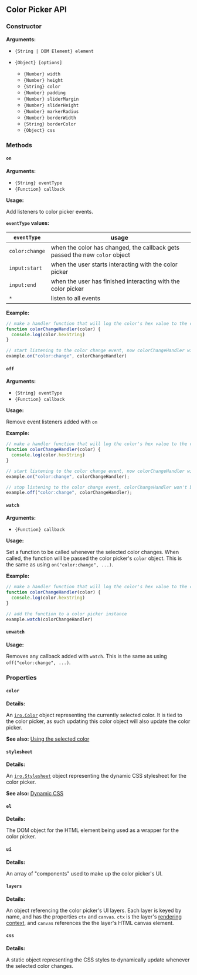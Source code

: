 ## Color Picker API

### Constructor

**Arguments:**

* `{String | DOM Element} element`

* `{Object} [options]`

  * `{Number} width`
  * `{Number} height`
  * `{String} color`
  * `{Number} padding`
  * `{Number} sliderMargin`
  * `{Number} sliderHeight`
  * `{Number} markerRadius`
  * `{Number} borderWidth`
  * `{String} borderColor`
  * `{Object} css`

### Methods

#### `on`

**Arguments:**

* `{String} eventType`
* `{Function} callback`

**Usage:**

Add listeners to color picker events.

**`eventType` values:**

| `eventType`    | usage |
|----------------|-------|
| `color:change` | when the color has changed, the callback gets passed the new `color` object |
| `input:start` | when the user starts interacting with the color picker |
| `input:end` | when the user has finished interacting with the color picker |
| `*` | listen to all events |

**Example:**

```js
// make a handler function that will log the color's hex value to the console
function colorChangeHandler(color) {
  console.log(color.hexString)
}

// start listening to the color change event, now colorChangeHandler will be called whenever the color changes
example.on("color:change", colorChangeHandler)
```

#### `off`

**Arguments:**

* `{String} eventType`
* `{Function} callback`

**Usage:**

Remove event listeners added with `on`

**Example:**

```js
// make a handler function that will log the color's hex value to the console
function colorChangeHandler(color) {
  console.log(color.hexString)
}

// start listening to the color change event, now colorChangeHandler will be called whenever the color changes
example.on("color:change", colorChangeHandler);

// stop listening to the color change event, colorChangeHandler won't be called ehen the color changes
example.off("color:change", colorChangeHandler);
```

#### `watch`

**Arguments:**

* `{Function} callback`

**Usage:**

Set a function to be called whenever the selected color changes. When called, the function will be passed the color picker's `color` object. This is the same as using `on("color:change", ...)`.

**Example:**

```js
// make a handler function that will log the color's hex value to the console
function colorChangeHandler(color) {
  console.log(color.hexString)
}

// add the function to a color picker instance
example.watch(colorChangeHandler)
```

#### `unwatch`

**Usage:**

Removes any callback added with `watch`. This is the same as using `off("color:change", ...)`.

### Properties

#### `color`

**Details:**

An [`iro.Color`](../color_api.md) object representing the currently selected color. It is tied to the color picker, as such updating this color object will also update the color picker.

**See also:** [Using the selected color]()

#### `stylesheet`

**Details:**

An [`iro.Stylesheet`](../stylesheet_api.md) object representing the dynamic CSS stylesheet for the color picker.

**See also:** [Dynamic CSS]()

#### `el`

**Details:**

The DOM object for the HTML element being used as a wrapper for the color picker.

#### `ui`

**Details:**

An array of "components" used to make up the color picker's UI.

#### `layers`

**Details:**

An object referencing the color picker's UI layers. Each layer is keyed by name, and has the properties `ctx` and `canvas`. `ctx` is the layer's [rendering context](https://developer.mozilla.org/en/docs/Web/API/CanvasRenderingContext2D), and `canvas` references the the layer's HTML canvas element.

#### `css`

**Details:**

A static object representing the CSS styles to dynamically update whenever the selected color changes.

